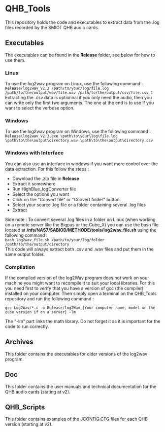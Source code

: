 # QHB_Tools

This repository holds the code and executables to extract data from the .log files recorded by the SMIOT QHB audio cards.

## Executables

The executables can be found in the __Release__ folder, see below for how to use them.

### Linux

To use the log2wav program on Linux, use the following command :  
`Release/log2wav_V2.3 /path/to/your/log/file.log /path/to/the/output/wav/file.wav /path/to/the/output/csv/file.csv 1`
Extracting the .csv data is optionnal if you only need the audio, then you can write only the first two arguments. The one at the end is to use if you want to select the verbose option.

### Windows

To use the log2wav program on Windows, use the following command :  
`Release\log2wav_V2.3.exe \path\to\your\log\file.log \path\to\the\output\directory.wav \path\to\the\output\directory.csv`

### Windows with Interface

You can also use an interface in windows if you want more control over the data extraction. For this follow the steps :  
- Download the .zip file in __Release__
- Extract it somewhere
- Run HighBlue_logConverter file
- Select the options you want
- Click on the "Convert file" or "Convert folder" button.
- Select your source .log file or a folder containing several .log files
- Extract

Side note : To convert several .log files in a folder on Linux (when working on a remote server like the Bigpus or the Cube_X) you can use the bash file located at __/nfs/NAS7/SABIOD/METHODE/tools/log2wav_file.sh__ using the following command :  
`bash log2wav_file.sh /path/to/your/log/folder /path/to/the/output/directory`  
This code will always extract both .csv and .wav files and put them in the same output folder.

### Compilation

If the compiled version of the log2Wav program does not work on your machine you might want to recompile it to suit your local libraries. For this you need first to verify that you have a version of gcc (the compiler) installed on your computer. Then simply open a terminal on the QHB_Tools repository and run the following command :
```
gcc Log2Wav/*.c -o Release/log2Wav_{Your computer name, model or the cube version if on a server} -lm
```
The "-lm" part links the math library. Do not forget it as it is important for the code to run correctly.

## Archives

This folder contains the executables for older versions of the log2wav program.

## Doc

This folder contains the user manuals and technical documentation for the QHB audio cards (stating at v2).

## QHB_Scripts

This folder contains examples of the JCONFIG.CFG files for each QHB version (starting at v2).
